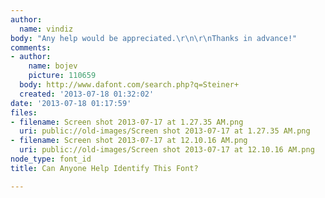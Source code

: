 ```yaml
---
author:
  name: vindiz
body: "Any help would be appreciated.\r\n\r\nThanks in advance!"
comments:
- author:
    name: bojev
    picture: 110659
  body: http://www.dafont.com/search.php?q=Steiner+
  created: '2013-07-18 01:32:02'
date: '2013-07-18 01:17:59'
files:
- filename: Screen shot 2013-07-17 at 1.27.35 AM.png
  uri: public://old-images/Screen shot 2013-07-17 at 1.27.35 AM.png
- filename: Screen shot 2013-07-17 at 12.10.16 AM.png
  uri: public://old-images/Screen shot 2013-07-17 at 12.10.16 AM.png
node_type: font_id
title: Can Anyone Help Identify This Font?

---
```

